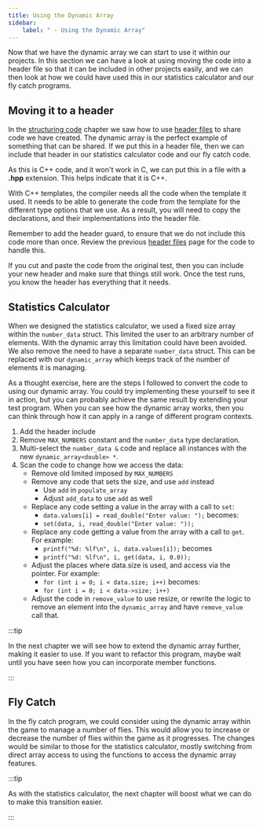```yaml
---
title: Using the Dynamic Array
sidebar:
    label: " - Using the Dynamic Array"
---
```


Now that we have the dynamic array we can start to use it within our projects. In this section we can have a look at using moving the code into a header file so that it can be included in other projects easily, and we can then look at how we could have used this in our statistics calculator and our fly catch programs.

## Moving it to a header

In the [structuring code](../../../2-organising-code/0-overview) chapter we saw how to use [header files](../../../2-organising-code/1-concepts/04-function-decl/#header-files) to share code we have created. The dynamic array is the perfect example of something that can be shared. If we put this in a header file, then we can include that header in our statistics calculator code and our fly catch code.

As this is C++ code, and it won't work in C, we can put this in a file with a **.hpp** extension. This helps indicate that it is C++.

With C++ templates, the compiler needs all the code when the template it used. It needs to be able to generate the code from the template for the different type options that we use. As a result, you will need to copy the declarations, and their implementations into the header file.

Remember to add the header guard, to ensure that we do not include this code more than once. Review the previous [header files](../../../2-organising-code/1-concepts/04-function-decl/#header-files) page for the code to handle this.

If you cut and paste the code from the original test, then you can include your new header and make sure that things still work. Once the test runs, you know the header has everything that it needs.

## Statistics Calculator

When we designed the statistics calculator, we used a fixed size array within the `number_data` struct. This limited the user to an arbitrary number of elements. With the dynamic array this limitation could have been avoided. We also remove the need to have a separate `number_data` struct. This can be replaced with our `dynamic_array` which keeps track of the number of elements it is managing.

As a thought exercise, here are the steps I followed to convert the code to using our dynamic array. You could try implementing these yourself to see it in action, but you can probably achieve the same result by extending your test program. When you can see how the dynamic array works, then you can think through how it can apply in a range of different program contexts.

1. Add the header include
2. Remove `MAX_NUMBERS` constant and the `number_data` type declaration.
3. Multi-select the `number_data &` code and replace all instances with the new `dynamic_array<double> *`.
4. Scan the code to change how we access the data:
   - Remove old limited imposed by `MAX_NUMBERS`
   - Remove any code that sets the size, and use `add` instead
     - Use `add` in `populate_array`
     - Adjust `add_data` to use `add` as well
   - Replace any code setting a value in the array with a call to `set`:
     - `data.values[i] = read_double("Enter value: ");` becomes:
     - `set(data, i, read_double("Enter value: "));`
   - Replace any code getting a value from the array with a call to `get`. For example:
     - `printf("%d: %lf\n", i, data.values[i]);` becomes
     - `printf("%d: %lf\n", i, get(data, i, 0.0));`
   - Adjust the places where data.size is used, and access via the pointer. For example:
     - `for (int i = 0; i < data.size; i++)` becomes:
     - `for (int i = 0; i < data->size; i++)`
   - Adjust the code in `remove_value` to use resize, or rewrite the logic to remove an element into the `dynamic_array` and have `remove_value` call that.

:::tip

In the next chapter we will see how to extend the dynamic array further, making it easier to use. If you want to refactor this program, maybe wait until you have seen how you can incorporate member functions.

:::

## Fly Catch

In the fly catch program, we could consider using the dynamic array within the game to manage a number of flies. This would allow you to increase or decrease the number of flies within the game as it progresses. The changes would be similar to those for the statistics calculator, mostly switching from direct array access to using the functions to access the dynamic array features.

:::tip

As with the statistics calculator, the next chapter will boost what we can do to make this transition easier.

:::
